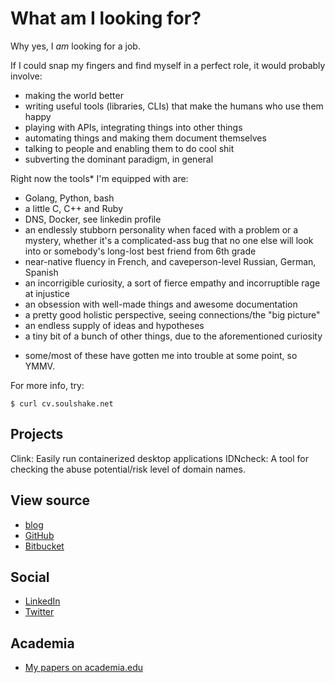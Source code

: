 # What am I looking for?

Why yes, I *am* looking for a job.

If I could snap my fingers and find myself in a perfect role, it would probably involve:

- making the world better
- writing useful tools (libraries, CLIs) that make the humans who use them happy
- playing with APIs, integrating things into other things
- automating things and making them document themselves
- talking to people and enabling them to do cool shit
- subverting the dominant paradigm, in general

Right now the tools\* I'm equipped with are:

- Golang, Python, bash
- a little C, C++ and Ruby
- DNS, Docker, see linkedin profile
- an endlessly stubborn personality when faced with a problem or a mystery, whether it's a complicated-ass bug that no one else will look into or somebody's long-lost best friend from 6th grade
- near-native fluency in French, and caveperson-level Russian, German, Spanish
- an incorrigible curiosity, a sort of fierce empathy and incorruptible rage at injustice
- an obsession with well-made things and awesome documentation
- a pretty good holistic perspective, seeing connections/the "big picture"
- an endless supply of ideas and hypotheses
- a tiny bit of a bunch of other things, due to the aforementioned curiosity
* some/most of these have gotten me into trouble at some point, so YMMV.

For more info, try:

    $ curl cv.soulshake.net
        
## Projects

Clink: Easily run containerized desktop applications
IDNcheck: A tool for checking the abuse potential/risk level of domain names.

## View source

* [blog](http://blog.soulshake.net)
* [GitHub](https://github.com/soulshake)
* [Bitbucket](https://bitbucket.org/soulshake/)

## Social

* [LinkedIn](https://www.linkedin.com/in/ajbowen)
* [Twitter](https://twitter.com/s0ulshake)

## Academia

* [My papers on academia.edu](http://kansas.academia.edu/AmyBowen)

